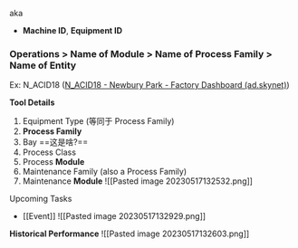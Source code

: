 aka 
- **Machine ID**, **Equipment ID**

### Operations > Name of Module > Name of Process Family > Name of Entity

Ex: N_ACID18 ([N_ACID18 - Newbury Park - Factory Dashboard (ad.skynet)](http://ivnwfpswebprd01.ad.skynet/Dashboard/Operations/Tool?facility=NPK&tool=N_ACID18&ConfigVersion=WEB))

**Tool Details**
1. Equipment Type (等同于 Process Family)
2. **Process Family**
3. Bay ==这是啥?==
4. Process Class
5. Process **Module**
6. Maintenance Family (also a Process Family)
7. Maintenance **Module**
![[Pasted image 20230517132532.png]]

Upcoming Tasks
- [[Event]]
![[Pasted image 20230517132929.png]]



**Historical Performance**
![[Pasted image 20230517132603.png]]
